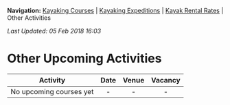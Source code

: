 **Navigation:** [Kayaking Courses](index) &#124; [Kayaking Expeditions](expedition) &#124; [Kayak Rental Rates](rental) &#124; Other Activities

_Last Updated: 05 Feb 2018 16:03_
# Other Upcoming Activities

Activity | Date | Venue | Vacancy
:---:|:---:|:---:|:---:
No upcoming courses yet|-|-|-


